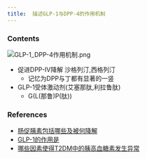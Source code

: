 ```yaml
---
title:  描述GLP-1与DPP-4的作用机制
--- 
```


### Contents

![GLP-1_DPP-4作用机制.png](/note-images/GLP-1_DPP-4作用机制.png)
- 促进DPP-Ⅳ降解 沙格列汀,西格列汀 
  - 记忆为DPP与丁都有显著的一竖
- GLP-1受体激动剂(艾塞那肽,利拉鲁肽) 
  - G(L(那鲁)P(肽))

### References
- [肠促胰素包括哪些及被何降解](/肠促胰素包括哪些及被何降解)
- [GLP-1的作用是](/GLP-1的作用是)
- [哪些因素使得T2DM中的胰高血糖素发生异常](/哪些因素使得T2DM中的胰高血糖素发生异常)
